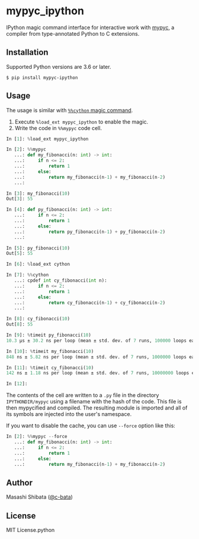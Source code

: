 # mypyc_ipython

IPython magic command interface for interactive work with [mypyc](https://github.com/python/mypy), a compiler from type-annotated Python to C extensions.

## Installation

Supported Python versions are 3.6 or later.

```console
$ pip install mypyc-ipython
```

## Usage

The usage is similar with [``%%cython`` magic command](https://cython.readthedocs.io/en/latest/src/quickstart/build.html#using-the-jupyter-notebook).

1. Execute ``%load_ext mypyc_ipython`` to enable the magic.
2. Write the code in ``%%mypyc`` code cell.

```python
In [1]: %load_ext mypyc_ipython

In [2]: %%mypyc
   ...: def my_fibonacci(n: int) -> int:
   ...:     if n <= 2:
   ...:         return 1
   ...:     else:
   ...:         return my_fibonacci(n-1) + my_fibonacci(n-2)
   ...:

In [3]: my_fibonacci(10)
Out[3]: 55

In [4]: def py_fibonacci(n: int) -> int:
   ...:     if n <= 2:
   ...:         return 1
   ...:     else:
   ...:         return py_fibonacci(n-1) + py_fibonacci(n-2)
   ...:

In [5]: py_fibonacci(10)
Out[5]: 55

In [6]: %load_ext cython

In [7]: %%cython
   ...: cpdef int cy_fibonacci(int n):
   ...:     if n <= 2:
   ...:         return 1
   ...:     else:
   ...:         return cy_fibonacci(n-1) + cy_fibonacci(n-2)
   ...:

In [8]: cy_fibonacci(10)
Out[8]: 55

In [9]: %timeit py_fibonacci(10)
10.3 µs ± 30.2 ns per loop (mean ± std. dev. of 7 runs, 100000 loops each)

In [10]: %timeit my_fibonacci(10)
848 ns ± 5.82 ns per loop (mean ± std. dev. of 7 runs, 1000000 loops each)

In [11]: %timeit cy_fibonacci(10)
142 ns ± 1.18 ns per loop (mean ± std. dev. of 7 runs, 10000000 loops each)

In [12]:
```

The contents of the cell are written to a `.py` file in the directory `IPYTHONDIR/mypyc`
using a filename with the hash of the code. This file is then mypycified and compiled.
The resulting module is imported and all of its symbols are injected into the user's namespace.

If you want to disable the cache, you can use ``--force`` option like this:

```python
In [2]: %%mypyc --force
   ...: def my_fibonacci(n: int) -> int:
   ...:     if n <= 2:
   ...:         return 1
   ...:     else:
   ...:         return my_fibonacci(n-1) + my_fibonacci(n-2)
```

## Author

Masashi Shibata ([@c-bata](https://github.com/c-bata))

## License

MIT License.python
